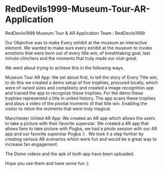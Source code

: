 # RedDevils1999-Museum-Tour-AR-Application
RedDevils1999 Museum Tour &amp; AR Application
Team : RedDevils1999

Our Objective was to make Every exhibit at the museum an interactive element. We wanted to make sure every exhibit at the museum to invoke emotions that were born out of every title win, of breathtaking goal, last minute clinchers and the moments that truly made our club great.

We went about trying to achieve this in the following ways.

Museum Tour AR App: We set about first, to tell the story of Every Title win, to do this we created a demo setup of five trophies, procured locally, which were of varied sizes and complexity and created a image recognition app and trained the app to recognize these trophies. For the demo these trophies represented a title in united history. The app scans these trophies and plays a video of the pivotal moments of that title win. Enabling the visitor to relive the moments that were truly magical.

Manchester United AR App: We created an AR app which allows the users to take a picture with their favorite superstar. We created a AR app that allows fans to take picture with Pogba, we had a photo session with our AR app and our favorite superstar Pogba :) . We took it a step further by creating various AR scenarios which were fun and would be a great way to increase fan engagement.

The Demo videos and the apk of both app have been uploaded.

Hope you use them and have some fun :)
